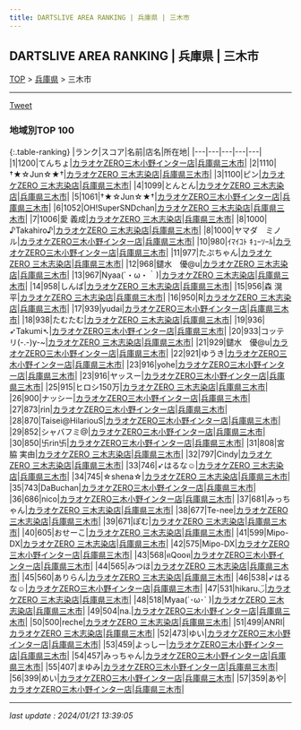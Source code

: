 ```yaml
---
title: DARTSLIVE AREA RANKING | 兵庫県 | 三木市
---
```

## DARTSLIVE AREA RANKING | 兵庫県 | 三木市

[TOP](/darts/rank/) > [兵庫県](/darts/rank/兵庫県/) > 三木市

___

<a href="https://twitter.com/share?ref_src=twsrc%5Etfw" data-text="DARTSLIVE AREA RANKING | 兵庫県三木市" class="twitter-share-button" data-via="DARTSLIVE" data-hashtags="DARTSLIVE" data-related="DARTSLIVE" data-show-count="false">Tweet</a>

### 地域別TOP 100

{:.table-ranking}
|ランク|スコア|名前|店名|所在地|
|---|---|---|---|---|
|1|1200|てんちょ|<a href="https://search.dartslive.com/jp/shop/a067afdb3f4ee1dc0d9b047a20a7ba1e">カラオケZERO三木小野インター店</a>|<a href="/darts/rank/兵庫県/三木市">兵庫県三木市</a>|
|2|1110|†★☆Jun☆★†|<a href="https://search.dartslive.com/jp/shop/959e887ec9bb224b0d9b047a20a7ba1e">カラオケZERO 三木志染店</a>|<a href="/darts/rank/兵庫県/三木市">兵庫県三木市</a>|
|3|1100|ピン|<a href="https://search.dartslive.com/jp/shop/959e887ec9bb224b0d9b047a20a7ba1e">カラオケZERO 三木志染店</a>|<a href="/darts/rank/兵庫県/三木市">兵庫県三木市</a>|
|4|1099|とんとん|<a href="https://search.dartslive.com/jp/shop/959e887ec9bb224b0d9b047a20a7ba1e">カラオケZERO 三木志染店</a>|<a href="/darts/rank/兵庫県/三木市">兵庫県三木市</a>|
|5|1061|†★☆Jun☆★†|<a href="https://search.dartslive.com/jp/shop/a067afdb3f4ee1dc0d9b047a20a7ba1e">カラオケZERO三木小野インター店</a>|<a href="/darts/rank/兵庫県/三木市">兵庫県三木市</a>|
|6|1052|OH!SuperSNDchan|<a href="https://search.dartslive.com/jp/shop/959e887ec9bb224b0d9b047a20a7ba1e">カラオケZERO 三木志染店</a>|<a href="/darts/rank/兵庫県/三木市">兵庫県三木市</a>|
|7|1006|愛 義成|<a href="https://search.dartslive.com/jp/shop/959e887ec9bb224b0d9b047a20a7ba1e">カラオケZERO 三木志染店</a>|<a href="/darts/rank/兵庫県/三木市">兵庫県三木市</a>|
|8|1000|♪Takahiro♪|<a href="https://search.dartslive.com/jp/shop/959e887ec9bb224b0d9b047a20a7ba1e">カラオケZERO 三木志染店</a>|<a href="/darts/rank/兵庫県/三木市">兵庫県三木市</a>|
|8|1000|ヤマダ　ミノル|<a href="https://search.dartslive.com/jp/shop/a067afdb3f4ee1dc0d9b047a20a7ba1e">カラオケZERO三木小野インター店</a>|<a href="/darts/rank/兵庫県/三木市">兵庫県三木市</a>|
|10|980|ｲﾏｲｺﾄ ｷｭｰｿｰﾙ|<a href="https://search.dartslive.com/jp/shop/a067afdb3f4ee1dc0d9b047a20a7ba1e">カラオケZERO三木小野インター店</a>|<a href="/darts/rank/兵庫県/三木市">兵庫県三木市</a>|
|11|977|たぷちゃん|<a href="https://search.dartslive.com/jp/shop/959e887ec9bb224b0d9b047a20a7ba1e">カラオケZERO 三木志染店</a>|<a href="/darts/rank/兵庫県/三木市">兵庫県三木市</a>|
|12|968|鑓水　優@u|<a href="https://search.dartslive.com/jp/shop/959e887ec9bb224b0d9b047a20a7ba1e">カラオケZERO 三木志染店</a>|<a href="/darts/rank/兵庫県/三木市">兵庫県三木市</a>|
|13|967|Nyaa(´・ω・｀)|<a href="https://search.dartslive.com/jp/shop/959e887ec9bb224b0d9b047a20a7ba1e">カラオケZERO 三木志染店</a>|<a href="/darts/rank/兵庫県/三木市">兵庫県三木市</a>|
|14|958|しんば|<a href="https://search.dartslive.com/jp/shop/959e887ec9bb224b0d9b047a20a7ba1e">カラオケZERO 三木志染店</a>|<a href="/darts/rank/兵庫県/三木市">兵庫県三木市</a>|
|15|956|森 滉平|<a href="https://search.dartslive.com/jp/shop/959e887ec9bb224b0d9b047a20a7ba1e">カラオケZERO 三木志染店</a>|<a href="/darts/rank/兵庫県/三木市">兵庫県三木市</a>|
|16|950|R|<a href="https://search.dartslive.com/jp/shop/959e887ec9bb224b0d9b047a20a7ba1e">カラオケZERO 三木志染店</a>|<a href="/darts/rank/兵庫県/三木市">兵庫県三木市</a>|
|17|939|yudai|<a href="https://search.dartslive.com/jp/shop/a067afdb3f4ee1dc0d9b047a20a7ba1e">カラオケZERO三木小野インター店</a>|<a href="/darts/rank/兵庫県/三木市">兵庫県三木市</a>|
|18|938|たむたむ|<a href="https://search.dartslive.com/jp/shop/959e887ec9bb224b0d9b047a20a7ba1e">カラオケZERO 三木志染店</a>|<a href="/darts/rank/兵庫県/三木市">兵庫県三木市</a>|
|19|936|➶Takumi➴|<a href="https://search.dartslive.com/jp/shop/a067afdb3f4ee1dc0d9b047a20a7ba1e">カラオケZERO三木小野インター店</a>|<a href="/darts/rank/兵庫県/三木市">兵庫県三木市</a>|
|20|933|コッテリ(-.-)y-~|<a href="https://search.dartslive.com/jp/shop/959e887ec9bb224b0d9b047a20a7ba1e">カラオケZERO 三木志染店</a>|<a href="/darts/rank/兵庫県/三木市">兵庫県三木市</a>|
|21|929|鑓水　優@u|<a href="https://search.dartslive.com/jp/shop/a067afdb3f4ee1dc0d9b047a20a7ba1e">カラオケZERO三木小野インター店</a>|<a href="/darts/rank/兵庫県/三木市">兵庫県三木市</a>|
|22|921|ゆうき|<a href="https://search.dartslive.com/jp/shop/a067afdb3f4ee1dc0d9b047a20a7ba1e">カラオケZERO三木小野インター店</a>|<a href="/darts/rank/兵庫県/三木市">兵庫県三木市</a>|
|23|916|yohe|<a href="https://search.dartslive.com/jp/shop/a067afdb3f4ee1dc0d9b047a20a7ba1e">カラオケZERO三木小野インター店</a>|<a href="/darts/rank/兵庫県/三木市">兵庫県三木市</a>|
|23|916|ヤッスー|<a href="https://search.dartslive.com/jp/shop/a067afdb3f4ee1dc0d9b047a20a7ba1e">カラオケZERO三木小野インター店</a>|<a href="/darts/rank/兵庫県/三木市">兵庫県三木市</a>|
|25|915|ヒロシ150万|<a href="https://search.dartslive.com/jp/shop/959e887ec9bb224b0d9b047a20a7ba1e">カラオケZERO 三木志染店</a>|<a href="/darts/rank/兵庫県/三木市">兵庫県三木市</a>|
|26|900|ナッシー|<a href="https://search.dartslive.com/jp/shop/a067afdb3f4ee1dc0d9b047a20a7ba1e">カラオケZERO三木小野インター店</a>|<a href="/darts/rank/兵庫県/三木市">兵庫県三木市</a>|
|27|873|rin|<a href="https://search.dartslive.com/jp/shop/a067afdb3f4ee1dc0d9b047a20a7ba1e">カラオケZERO三木小野インター店</a>|<a href="/darts/rank/兵庫県/三木市">兵庫県三木市</a>|
|28|870|Taisei@HilariouS|<a href="https://search.dartslive.com/jp/shop/a067afdb3f4ee1dc0d9b047a20a7ba1e">カラオケZERO三木小野インター店</a>|<a href="/darts/rank/兵庫県/三木市">兵庫県三木市</a>|
|29|852|シャバフミ@|<a href="https://search.dartslive.com/jp/shop/a067afdb3f4ee1dc0d9b047a20a7ba1e">カラオケZERO三木小野インター店</a>|<a href="/darts/rank/兵庫県/三木市">兵庫県三木市</a>|
|30|850|卐rin卐|<a href="https://search.dartslive.com/jp/shop/a067afdb3f4ee1dc0d9b047a20a7ba1e">カラオケZERO三木小野インター店</a>|<a href="/darts/rank/兵庫県/三木市">兵庫県三木市</a>|
|31|808|宮脇 実由|<a href="https://search.dartslive.com/jp/shop/959e887ec9bb224b0d9b047a20a7ba1e">カラオケZERO 三木志染店</a>|<a href="/darts/rank/兵庫県/三木市">兵庫県三木市</a>|
|32|797|Cindy|<a href="https://search.dartslive.com/jp/shop/959e887ec9bb224b0d9b047a20a7ba1e">カラオケZERO 三木志染店</a>|<a href="/darts/rank/兵庫県/三木市">兵庫県三木市</a>|
|33|746|➶はるな☺︎|<a href="https://search.dartslive.com/jp/shop/959e887ec9bb224b0d9b047a20a7ba1e">カラオケZERO 三木志染店</a>|<a href="/darts/rank/兵庫県/三木市">兵庫県三木市</a>|
|34|745|☆shena☆|<a href="https://search.dartslive.com/jp/shop/959e887ec9bb224b0d9b047a20a7ba1e">カラオケZERO 三木志染店</a>|<a href="/darts/rank/兵庫県/三木市">兵庫県三木市</a>|
|35|743|DaBuchan|<a href="https://search.dartslive.com/jp/shop/a067afdb3f4ee1dc0d9b047a20a7ba1e">カラオケZERO三木小野インター店</a>|<a href="/darts/rank/兵庫県/三木市">兵庫県三木市</a>|
|36|686|nico|<a href="https://search.dartslive.com/jp/shop/a067afdb3f4ee1dc0d9b047a20a7ba1e">カラオケZERO三木小野インター店</a>|<a href="/darts/rank/兵庫県/三木市">兵庫県三木市</a>|
|37|681|みっちゃん|<a href="https://search.dartslive.com/jp/shop/959e887ec9bb224b0d9b047a20a7ba1e">カラオケZERO 三木志染店</a>|<a href="/darts/rank/兵庫県/三木市">兵庫県三木市</a>|
|38|677|Te-nee|<a href="https://search.dartslive.com/jp/shop/959e887ec9bb224b0d9b047a20a7ba1e">カラオケZERO 三木志染店</a>|<a href="/darts/rank/兵庫県/三木市">兵庫県三木市</a>|
|39|671|ぽむ|<a href="https://search.dartslive.com/jp/shop/959e887ec9bb224b0d9b047a20a7ba1e">カラオケZERO 三木志染店</a>|<a href="/darts/rank/兵庫県/三木市">兵庫県三木市</a>|
|40|605|おせーこ|<a href="https://search.dartslive.com/jp/shop/959e887ec9bb224b0d9b047a20a7ba1e">カラオケZERO 三木志染店</a>|<a href="/darts/rank/兵庫県/三木市">兵庫県三木市</a>|
|41|599|Mipo-DX|<a href="https://search.dartslive.com/jp/shop/959e887ec9bb224b0d9b047a20a7ba1e">カラオケZERO 三木志染店</a>|<a href="/darts/rank/兵庫県/三木市">兵庫県三木市</a>|
|42|575|Mipo-DX|<a href="https://search.dartslive.com/jp/shop/a067afdb3f4ee1dc0d9b047a20a7ba1e">カラオケZERO三木小野インター店</a>|<a href="/darts/rank/兵庫県/三木市">兵庫県三木市</a>|
|43|568|ฅQooฅ|<a href="https://search.dartslive.com/jp/shop/a067afdb3f4ee1dc0d9b047a20a7ba1e">カラオケZERO三木小野インター店</a>|<a href="/darts/rank/兵庫県/三木市">兵庫県三木市</a>|
|44|565|みつほ|<a href="https://search.dartslive.com/jp/shop/959e887ec9bb224b0d9b047a20a7ba1e">カラオケZERO 三木志染店</a>|<a href="/darts/rank/兵庫県/三木市">兵庫県三木市</a>|
|45|560|ありらん|<a href="https://search.dartslive.com/jp/shop/959e887ec9bb224b0d9b047a20a7ba1e">カラオケZERO 三木志染店</a>|<a href="/darts/rank/兵庫県/三木市">兵庫県三木市</a>|
|46|538|➶はるな☺︎|<a href="https://search.dartslive.com/jp/shop/a067afdb3f4ee1dc0d9b047a20a7ba1e">カラオケZERO三木小野インター店</a>|<a href="/darts/rank/兵庫県/三木市">兵庫県三木市</a>|
|47|531|hikaru◡̈|<a href="https://search.dartslive.com/jp/shop/959e887ec9bb224b0d9b047a20a7ba1e">カラオケZERO 三木志染店</a>|<a href="/darts/rank/兵庫県/三木市">兵庫県三木市</a>|
|48|518|Myaa(´･ω･` )|<a href="https://search.dartslive.com/jp/shop/959e887ec9bb224b0d9b047a20a7ba1e">カラオケZERO 三木志染店</a>|<a href="/darts/rank/兵庫県/三木市">兵庫県三木市</a>|
|49|504|na.|<a href="https://search.dartslive.com/jp/shop/a067afdb3f4ee1dc0d9b047a20a7ba1e">カラオケZERO三木小野インター店</a>|<a href="/darts/rank/兵庫県/三木市">兵庫県三木市</a>|
|50|500|reche|<a href="https://search.dartslive.com/jp/shop/959e887ec9bb224b0d9b047a20a7ba1e">カラオケZERO 三木志染店</a>|<a href="/darts/rank/兵庫県/三木市">兵庫県三木市</a>|
|51|499|ANRI|<a href="https://search.dartslive.com/jp/shop/959e887ec9bb224b0d9b047a20a7ba1e">カラオケZERO 三木志染店</a>|<a href="/darts/rank/兵庫県/三木市">兵庫県三木市</a>|
|52|473|ゆい|<a href="https://search.dartslive.com/jp/shop/a067afdb3f4ee1dc0d9b047a20a7ba1e">カラオケZERO三木小野インター店</a>|<a href="/darts/rank/兵庫県/三木市">兵庫県三木市</a>|
|53|459|よっしー|<a href="https://search.dartslive.com/jp/shop/a067afdb3f4ee1dc0d9b047a20a7ba1e">カラオケZERO三木小野インター店</a>|<a href="/darts/rank/兵庫県/三木市">兵庫県三木市</a>|
|54|457|みっちゃん|<a href="https://search.dartslive.com/jp/shop/a067afdb3f4ee1dc0d9b047a20a7ba1e">カラオケZERO三木小野インター店</a>|<a href="/darts/rank/兵庫県/三木市">兵庫県三木市</a>|
|55|407|まゆみ|<a href="https://search.dartslive.com/jp/shop/a067afdb3f4ee1dc0d9b047a20a7ba1e">カラオケZERO三木小野インター店</a>|<a href="/darts/rank/兵庫県/三木市">兵庫県三木市</a>|
|56|399|めい|<a href="https://search.dartslive.com/jp/shop/a067afdb3f4ee1dc0d9b047a20a7ba1e">カラオケZERO三木小野インター店</a>|<a href="/darts/rank/兵庫県/三木市">兵庫県三木市</a>|
|57|359|あや|<a href="https://search.dartslive.com/jp/shop/a067afdb3f4ee1dc0d9b047a20a7ba1e">カラオケZERO三木小野インター店</a>|<a href="/darts/rank/兵庫県/三木市">兵庫県三木市</a>|



___

_last update : 2024/01/21 13:39:05_


<script src="https://cdnjs.cloudflare.com/ajax/libs/jquery/3.6.1/jquery.min.js" integrity="sha512-aVKKRRi/Q/YV+4mjoKBsE4x3H+BkegoM/em46NNlCqNTmUYADjBbeNefNxYV7giUp0VxICtqdrbqU7iVaeZNXA==" crossorigin="anonymous" referrerpolicy="no-referrer"></script>
<script src="https://cdnjs.cloudflare.com/ajax/libs/jquery.tablesorter/2.31.3/js/jquery.tablesorter.min.js" integrity="sha512-qzgd5cYSZcosqpzpn7zF2ZId8f/8CHmFKZ8j7mU4OUXTNRd5g+ZHBPsgKEwoqxCtdQvExE5LprwwPAgoicguNg==" crossorigin="anonymous" referrerpolicy="no-referrer"></script>
<link rel="stylesheet" href="https://cdnjs.cloudflare.com/ajax/libs/jquery.tablesorter/2.31.3/css/theme.default.min.css" integrity="sha512-wghhOJkjQX0Lh3NSWvNKeZ0ZpNn+SPVXX1Qyc9OCaogADktxrBiBdKGDoqVUOyhStvMBmJQ8ZdMHiR3wuEq8+w==" crossorigin="anonymous" referrerpolicy="no-referrer" />
<script>
$(function() {
    $(".table-ranking").tablesorter({sortList:[[0, 0]]});
});
</script>

<script async src="https://platform.twitter.com/widgets.js" charset="utf-8"></script>